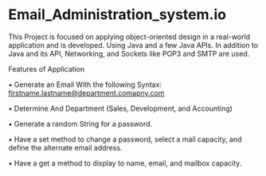 # Email_Administration_system.io
 This Project is focused on applying object-oriented design in a real-world application and is developed. 
Using Java and a few Java APIs. In addition to Java and its API, Networking, and Sockets like POP3 and SMTP are used.

Features of Application 

•	Generate an Email With the following Syntax: firstname.lastname@department.comapny.com

•	Determine And Department (Sales, Development, and Accounting)

•	Generate a random String for a password.

•	Have a set method to change a password, select a mail capacity, and define the alternate email address.

•	Have a get a method to display to name, email, and mailbox capacity.
